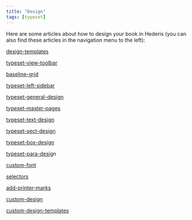 ```yaml
---
title: "Design"
tags: [typeset]
---
```

 
<html><body><section data-type="chapter" class="hsecchapter" data-hederis-type="hsecchapter" id="intro-design" data-pi-attrs="id: intro-design; data-tags: typeset;" role="doc-chapter" data-tags="typeset" data-author-name=" " data-book-title=" " title="Design"><p class="hblkp" data-hederis-type="hblkp" id="p2jHP5zgE">Here are some articles about how to design your book in Hederis (you can also find these articles in the navigation menu to the left): </p><p class="hblkp" data-hederis-type="hblkp" id="pHsM9Fyif"><a href="{% link _docs/design-templates.md %}" class="hspana" data-hederis-type="hspana" id="pmc4m2jh0">design-templates</a></p><p class="hblkp" data-hederis-type="hblkp" id="pVgvtpyiw"><a href="{% link _docs/typeset-view-toolbar.md %}" class="hspana" data-hederis-type="hspana" id="p4eq2JZFe">typeset-view-toolbar</a></p><p class="hblkp" data-hederis-type="hblkp" id="peForJQCz"><a href="{% link _docs/baseline-grid.md %}" class="hspana" data-hederis-type="hspana" id="puY3j3l9G">baseline-grid</a></p><p class="hblkp" data-hederis-type="hblkp" id="plCbRpaHA"><a href="{% link _docs/typeset-left-sidebar.md %}" class="hspana" data-hederis-type="hspana" id="pvkHnLVAn">typeset-left-sidebar</a></p><p class="hblkp" data-hederis-type="hblkp" id="pFpuGaI5I"><a href="{% link _docs/typeset-general-design.md %}" class="hspana" data-hederis-type="hspana" id="pc391VTLc">typeset-general-design</a></p><p class="hblkp" data-hederis-type="hblkp" id="pK5DWcshV"><a href="{% link _docs/typeset-master-pages.md %}" class="hspana" data-hederis-type="hspana" id="p0AoXCvGH">typeset-master-pages</a></p><p class="hblkp" data-hederis-type="hblkp" id="p0cltNff9"><a href="{% link _docs/typeset-text-design.md %}" class="hspana" data-hederis-type="hspana" id="pR2SvU6so">typeset-text-design</a></p><p class="hblkp" data-hederis-type="hblkp" id="pCqfLoZ51"><a href="{% link _docs/typeset-sect-design.md %}" class="hspana" data-hederis-type="hspana" id="pZhVWwxDy">typeset-sect-design</a></p><p class="hblkp" data-hederis-type="hblkp" id="poUOZnc7N"><a href="{% link _docs/typeset-box-design.md %}" class="hspana" data-hederis-type="hspana" id="prpf2iTF3">typeset-box-design</a></p><p class="hblkp" data-hederis-type="hblkp" id="pf6iyzDth"><a href="{% link _docs/typeset-para-design.md %}" class="hspana" data-hederis-type="hspana" id="pmQw0Lg2v">typeset-para-desig</a>n</p><p class="hblkp" data-hederis-type="hblkp" id="pPoz96rrt"><a href="{% link _docs/custom-font.md %}" class="hspana" data-hederis-type="hspana" id="pJfuFc7Ez">custom-font</a></p><p class="hblkp" data-hederis-type="hblkp" id="pSDl3VO75"><a href="{% link _docs/selectors.md %}" class="hspana" data-hederis-type="hspana" id="pEbYba36B">selectors</a></p><p class="hblkp" data-hederis-type="hblkp" id="pAOuZqm3a"><a href="{% link _docs/add-printer-marks.md %}" class="hspana" data-hederis-type="hspana" id="pRPVLytXt">add-printer-marks</a></p><p class="hblkp" data-hederis-type="hblkp" id="pdnbpevLd"><a href="{% link _docs/custom-design.md %}" class="hspana" data-hederis-type="hspana" id="pJxsCcTJP">custom-design</a></p><p class="hblkp" data-hederis-type="hblkp" id="pozZoCzyR"><a href="{% link _docs/custom-design-templates.md %}" class="hspana" data-hederis-type="hspana" id="prmq03bYy">custom-design-templates</a></p></section></body></html>
